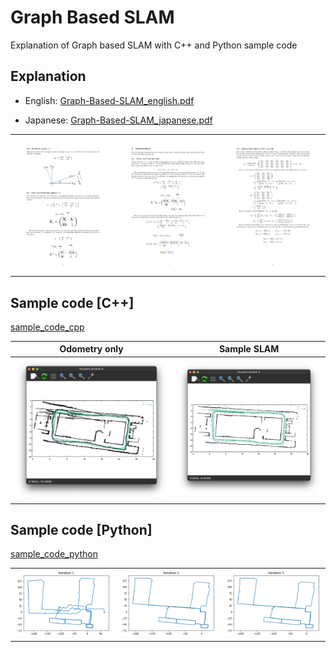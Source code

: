 # Graph Based SLAM

Explanation of Graph based SLAM with C++ and Python sample code



## Explanation

* English: [Graph-Based-SLAM_english.pdf](./Graph-Based-SLAM_english.pdf)

* Japanese: [Graph-Based-SLAM_japanese.pdf](./Graph-Based-SLAM_japanese.pdf)

|  |  |  |
| :---: | :---: | :---: |
| ![Graph-Based-SLAM_english-page-003.jpg](./tex/images/Graph-Based-SLAM_english-page-003.jpg) | ![Graph-Based-SLAM_english-page-005.jpg](./tex/images/Graph-Based-SLAM_english-page-005.jpg) | ![Graph-Based-SLAM_english-page-007.jpg](./tex/images/Graph-Based-SLAM_english-page-007.jpg) |

## Sample code [C++]

[sample_code_cpp](./sample_code_cpp/)

| Odometry only | Sample SLAM |
| :---: | :---: |
| ![odom.png](./sample_code_cpp/images/odom.png) | ![slam.png](./sample_code_cpp/images/slam.png) |



## Sample code [Python]

[sample_code_python](./sample_code_python/)

|  |  |  |
| :---: | :---: | :---: |
| ![graph_based_slam1.png](./sample_code_python/images/graph_based_slam1.png) | ![graph_based_slam2.png](./sample_code_python/images/graph_based_slam2.png) | ![graph_based_slam2.png](./sample_code_python/images/graph_based_slam3.png) |